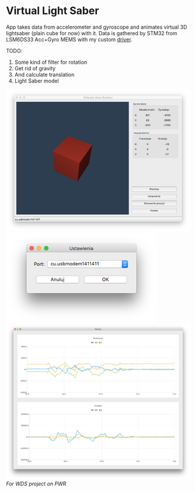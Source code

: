 # Virtual Light Saber
App takes data from accelerometer and gyroscope and animates virtual 3D lightsaber (plain cube for now) with it.
Data is gathered by STM32 from LSM6DS33 Acc+Gyro MEMS with my custom [driver](https://github.com/patrykknapik/lsm6ds33_custom_driver).

TODO:
1. Some kind of filter for rotation
2. Get rid of gravity
3. And calculate translation
4. Light Saber model

![alt text](main.png "Main window")
![alt text](settings.png "Settings window")
![alt text](charts.png "Charts window")
*For WDS project on PWR*
